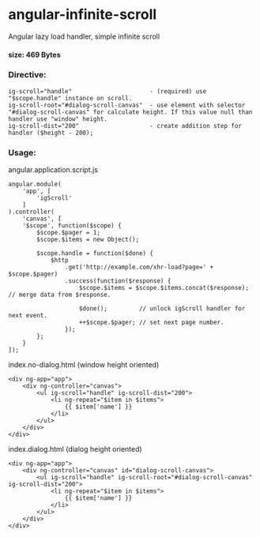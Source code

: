 # angular-infinite-scroll
Angular lazy load handler, simple infinite scroll 

#### size: 469 Bytes

### Directive:

```
ig-scroll="handle"                      - (required) use "$scope.handle" instance on scroll.
ig-scroll-root="#dialog-scroll-canvas"  - use element with selector "#dialog-scroll-canvas" for calculate height. If this value null than handler use "window" height.
ig-scroll-dist="200"                    - create addition step for handler ($height - 200);
```

### Usage:
angular.application.script.js
```
angular.module(
    'app', [
        'igScroll'
    ]
).controller(
    'canvas', [
    '$scope', function($scope) {
        $scope.$pager = 1;
        $scope.$items = new Object();

        $scope.handle = function($done) {
            $http
                .get('http://example.com/xhr-load?page=' + $scope.$pager)
                .success(function($response) {
                    $scope.$items = $scope.$items.concat($response); // merge data from $response.

                    $done();         // unlock igScroll handler for next event.
                    ++$scope.$pager; // set next page number.
                });
        };
    }
]);

```

index.no-dialog.html (window height oriented)
```
<div ng-app="app">
    <div ng-controller="canvas">
        <ul ig-scroll="handle" ig-scroll-dist="200">
            <li ng-repeat="$item in $items">
                {{ $item['name'] }}
            </li>
        </ul>
    </div>
</div>
```

index.dialog.html (dialog height oriented)
```
<div ng-app="app">
    <div ng-controller="canvas" id="dialog-scroll-canvas">
        <ul ig-scroll="handle" ig-scroll-root="#dialog-scroll-canvas" ig-scroll-dist="200">
            <li ng-repeat="$item in $items">
                {{ $item['name'] }}
            </li>
        </ul>
    </div>
</div>
```
